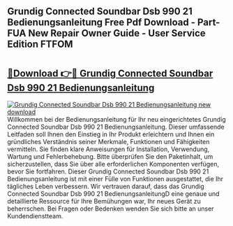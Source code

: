 ## Grundig Connected Soundbar Dsb 990 21 Bedienungsanleitung Free Pdf Download - Part-FUA New Repair Owner Guide - User Service Edition FTFOM

# <h2><a href="http://df5h1if.blite.top/?on=Grundig+Connected+Soundbar+Dsb+990+21+Bedienungsanleitung">🔗Download 👉🔴 Grundig Connected Soundbar Dsb 990 21 Bedienungsanleitung</a></h2>

[![Grundig Connected Soundbar Dsb 990 21 Bedienungsanleitung new download](https://i.imgur.com/lujVjoI.png)](http://df5h1if.blite.top/?on=Grundig+Connected+Soundbar+Dsb+990+21+Bedienungsanleitung)
Willkommen bei der Bedienungsanleitung für Ihr neu eingerichtetes Grundig Connected Soundbar Dsb 990 21 Bedienungsanleitung. Dieser umfassende Leitfaden soll Ihnen den Einstieg in Ihr Produkt erleichtern und Ihnen ein gründliches Verständnis seiner Merkmale, Funktionen und Fähigkeiten vermitteln. Sie finden klare Anweisungen für Installation, Verwendung, Wartung und Fehlerbehebung. Bitte überprüfen Sie den Paketinhalt, um sicherzustellen, dass Sie über alle erforderlichen Komponenten verfügen, bevor Sie fortfahren. Dieser Grundig Connected Soundbar Dsb 990 21 Bedienungsanleitung ist mit einer Fülle von Funktionen ausgestattet, die Ihr tägliches Leben verbessern. Wir vertrauen darauf, dass das Grundig Connected Soundbar Dsb 990 21 BedienungsanleitungD eine genaue und detaillierte Ressource für Ihre Bemühungen war, Ihr neues Gerät zu beherrschen. Bei Fragen oder Bedenken wenden Sie sich bitte an unser Kundendienstteam.
